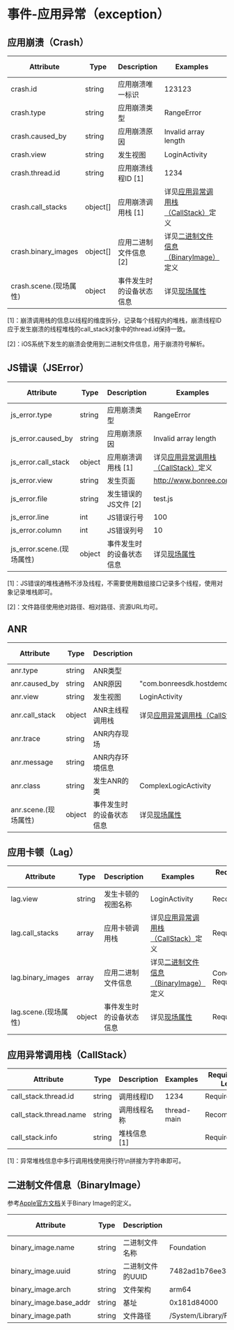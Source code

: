 
# 事件-应用异常（exception）

## 应用崩溃（Crash）

| Attribute | Type | Description | Examples | Requirement Level |
| -- | -- | -- | -- | -- |
| crash.id | string | 应用崩溃唯一标识 | 123123 | Required |
| crash.type | string | 应用崩溃类型 | RangeError | Required |
| crash.caused_by | string | 应用崩溃原因 | Invalid array length | Required |
| crash.view | string | 发生视图 | LoginActivity | Required |
| crash.thread.id | string | 应用崩溃线程ID [1] | 1234 | Required |
| crash.call_stacks | object[] | 应用崩溃调用栈 [1] | 详见[应用异常调用栈（CallStack）](#应用异常调用栈callstack)定义 | Required |
| crash.binary_images | object[] | 应用二进制文件信息 [2] | 详见[二进制文件信息（BinaryImage）](#二进制文件信息binaryimage)定义 | Conditionally Required |
| crash.scene.(现场属性) | object | 事件发生时的设备状态信息 | 详见[现场属性](./event_common.md) | Required |

[1]：崩溃调用栈的信息以线程的维度拆分，记录每个线程内的堆栈，崩溃线程ID应于发生崩溃的线程堆栈的call_stack对象中的thread.id保持一致。

[2]：iOS系统下发生的崩溃会使用到二进制文件信息，用于崩溃符号解析。

## JS错误（JSError）

| Attribute | Type | Description | Examples | Requirement Level |
| -- | -- | -- | -- | -- |
| js_error.type | string | 应用崩溃类型 | RangeError | Required |
| js_error.caused_by | string | 应用崩溃原因 | Invalid array length | Required |
| js_error.call_stack | object | 应用崩溃调用栈 [1] | 详见[应用异常调用栈（CallStack）](#应用异常调用栈callstack)定义 | Required |
| js_error.view | string | 发生页面 | http://www.bonree.com | Required |
| js_error.file | string | 发生错误的JS文件 [2] | test.js | Required |
| js_error.line | int | JS错误行号 | 100 | Required |
| js_error.column | int | JS错误列号 | 10 | Required |
| js_error.scene.(现场属性) | object | 事件发生时的设备状态信息 | 详见[现场属性](./event_scene.md) | Required |

[1]：JS错误的堆栈通畅不涉及线程，不需要使用数组接口记录多个线程，使用对象记录堆栈即可。

[2]：文件路径使用绝对路径、相对路径、资源URL均可。

## ANR

| Attribute | Type | Description | Examples | Requirement Level |
| -- | -- | -- | -- | -- |
| anr.type | string | ANR类型 | | Recommended |
| anr.caused_by | string | ANR原因 | "com.bonreesdk.hostdemo.business.lags.ComplexLogicActivity.resetArray(ComplexLogicActivity.java:28)" | Required |
| anr.view | string | 发生视图 | LoginActivity | Required |
| anr.call_stack | object | ANR主线程调用栈 | 详见[应用异常调用栈（CallStack）](#应用异常调用栈callstack)定义 | Required |
| anr.trace | string | ANR内存现场 | | Required |
| anr.message | string | ANR内存环境信息 | | Recommended |
| anr.class | string | 发生ANR的类 | ComplexLogicActivity | Required |
| anr.scene.(现场属性) | object | 事件发生时的设备状态信息 | 详见[现场属性](./event_scene.md) | Required |

## 应用卡顿（Lag）

| Attribute | Type | Description | Examples | Requirement Level |
| -- | -- | -- | -- | -- |
| lag.view | string | 发生卡顿的视图名称 | LoginActivity | Recommended |
| lag.call_stacks | array | 应用卡顿调用栈 | 详见[应用异常调用栈（CallStack）](#应用异常调用栈callstack)定义 | Required |
| lag.binary_images | array | 应用二进制文件信息 | 详见[二进制文件信息（BinaryImage）](#二进制文件信息binaryimage)定义 | Conditionally Required |
| lag.scene.(现场属性) | object | 事件发生时的设备状态信息 | 详见[现场属性](./event_scene.md) | Required |

## 应用异常调用栈（CallStack）

| Attribute | Type | Description | Examples | Requirement Level |
| -- | -- | -- | -- | -- |
| call_stack.thread.id | string | 调用线程ID | 1234 | Required |
| call_stack.thread.name | string | 调用线程名称 | thread-main | Recommended |
| call_stack.info | string | 堆栈信息 [1] | | Required |

[1]：异常堆栈信息中多行调用栈使用换行符\n拼接为字符串即可。

## 二进制文件信息（BinaryImage）

参考[Apple官方文档](https://developer.apple.com/documentation/xcode/examining-the-fields-in-a-crash-report)关于Binary Image的定义。

| Attribute | Type | Description | Examples | Requirement Level |
| -- | -- | -- | -- | -- |
| binary_image.name | string | 二进制文件名称 | Foundation | Required |
| binary_image.uuid | string | 二进制文件的UUID | 7482ad1b76ee38b48dac0960f9f9521e | Required |
| binary_image.arch | string | 文件架构 | arm64 | Required |
| binary_image.base_addr | string | 基址 | 0x181d84000 | Required |
| binary_image.path | string | 文件路径 | /System/Library/Frameworks/Foundation.framework/Foundation | Required |
